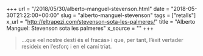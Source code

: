 +++
url = "/2018/05/30/alberto-manguel-stevenson.html"
date = "2018-05-30T21:22:00+00:00"
slug = "alberto-manguel-stevenson"
tags = ["retalls"]
x_url = "http://eltrapezi.com/stevenson-sota-les-palmeres/"
title = "Alberto Manguel: Stevenson sota les palmeres"
x_source = ""
+++


> …que «el nostre destí és el fracàs» i que, per tant, l’èxit vertader resideix en l’esforç i en el camí triat.
